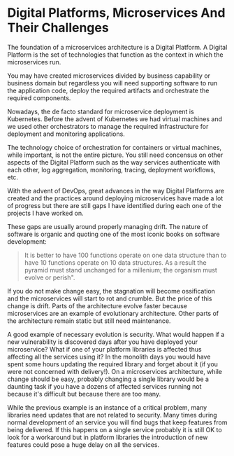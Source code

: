 # Digital Platforms, Microservices And Their Challenges

The foundation of a microservices architecture is a Digital Platform.
A Digital Platform is the set of technologies that function as the
context in which the microservices run.

You may have created microservices divided by business capability or
business domain but regardless you will need supporting software to
run the application code, deploy the required artifacts and
orchestrate the required components.

Nowadays, the de facto standard for microservice deployment is
Kubernetes. Before the advent of Kubernetes we had virtual machines
and we used other orchestrators to manage the required infrastructure
for deployment and monitoring applications.

The technology choice of orchestration for containers or virtual
machines, while important, is not the entire picture. You still need
concensus on other aspects of the Digital Platform such as the way
services authenticate with each other, log aggregation, monitoring,
tracing, deployment workflows, etc.

With the advent of DevOps, great advances in the way Digital Platforms
are created and the practices around deploying microservices have made
a lot of progress but there are still gaps I have identified during
each one of the projects I have worked on.

These gaps are usually around properly managing drift. The nature of
software is organic and quoting one of the most iconic books on
software development:

> It is better to have 100 functions operate on
> one data structure than to have 10 functions operate on 10 data
> structures. As a result the pyramid must stand unchanged for a
> millenium; the organism must evolve or perish".

If you do not make change easy, the stagnation will become ossification
and the microservices will start to rot and crumble. But the price of
this change is drift. Parts of the architecture evolve faster because
microservices are an example of evolutionary architecture. Other parts
of the architecture remain static but still need maintenance.

A good example of necessary evolution is security. What would happen
if a new vulnerability is discovered days after you have deployed your
microservice? What if one of your platform libraries is affected thus
affecting all the services using it? In the monolith days you would
have spent some hours updating the required library and forget about
it (if you were not concerned with delivery!). On a microservices
architecture, while change should be easy, probably changing a single
library would be a daunting task if you have a dozens of affected
services running not because it's difficult but because there are too
many.

While the previous example is an instance of a critical problem, many
libraries need updates that are not related to security. Many times
during normal development of an service you will find bugs that keep
features from being delivered. If this happens on a single service
probably it is still OK to look for a workaround but in platform
libraries the introduction of new features could pose a huge delay on
all the services.
